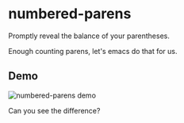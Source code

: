 # numbered-parens

Promptly reveal the balance of your parentheses.

Enough counting parens, let's emacs do that for us.

## Demo

![numbered-parens demo](https://gitlab.com/marcofognog/numbered-parens/blob/master/demo.gif)

Can you see the difference?
